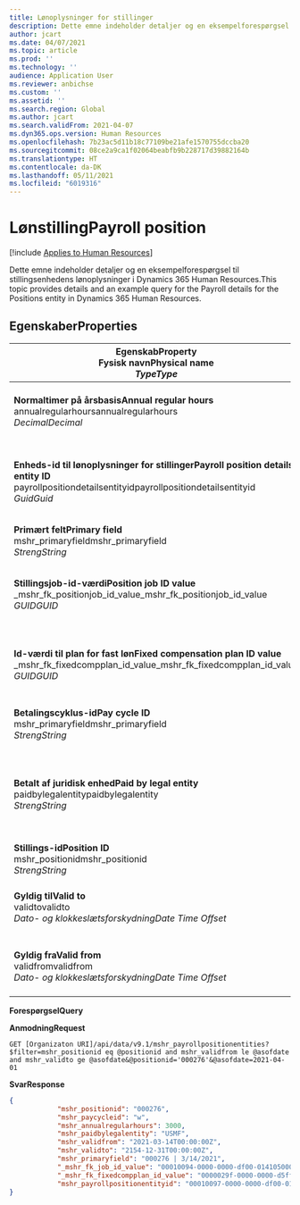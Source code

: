 ```yaml
---
title: Lønoplysninger for stillinger
description: Dette emne indeholder detaljer og en eksempelforespørgsel til stillingsenhedens lønoplysninger i Dynamics 365 Human Resources.
author: jcart
ms.date: 04/07/2021
ms.topic: article
ms.prod: ''
ms.technology: ''
audience: Application User
ms.reviewer: anbichse
ms.custom: ''
ms.assetid: ''
ms.search.region: Global
ms.author: jcart
ms.search.validFrom: 2021-04-07
ms.dyn365.ops.version: Human Resources
ms.openlocfilehash: 7b23ac5d11b18c77109be21afe1570755dccba20
ms.sourcegitcommit: 08ce2a9ca1f02064beabfb9b228717d39882164b
ms.translationtype: HT
ms.contentlocale: da-DK
ms.lasthandoff: 05/11/2021
ms.locfileid: "6019316"
---
```

# <a name="payroll-position"></a><span data-ttu-id="d8380-103">Lønstilling</span><span class="sxs-lookup"><span data-stu-id="d8380-103">Payroll position</span></span>

[!include [Applies to Human Resources](../includes/applies-to-hr.md)]

<span data-ttu-id="d8380-104">Dette emne indeholder detaljer og en eksempelforespørgsel til stillingsenhedens lønoplysninger i Dynamics 365 Human Resources.</span><span class="sxs-lookup"><span data-stu-id="d8380-104">This topic provides details and an example query for the Payroll details for the Positions entity in Dynamics 365 Human Resources.</span></span>

## <a name="properties"></a><span data-ttu-id="d8380-105">Egenskaber</span><span class="sxs-lookup"><span data-stu-id="d8380-105">Properties</span></span>

| <span data-ttu-id="d8380-106">Egenskab</span><span class="sxs-lookup"><span data-stu-id="d8380-106">Property</span></span><br><span data-ttu-id="d8380-107">**Fysisk navn**</span><span class="sxs-lookup"><span data-stu-id="d8380-107">**Physical name**</span></span><br><span data-ttu-id="d8380-108">**_Type_**</span><span class="sxs-lookup"><span data-stu-id="d8380-108">**_Type_**</span></span> | <span data-ttu-id="d8380-109">Anvendelse</span><span class="sxs-lookup"><span data-stu-id="d8380-109">Use</span></span> | <span data-ttu-id="d8380-110">Betegnelse</span><span class="sxs-lookup"><span data-stu-id="d8380-110">Description</span></span> |
| --- | --- | --- |
| <span data-ttu-id="d8380-111">**Normaltimer på årsbasis**</span><span class="sxs-lookup"><span data-stu-id="d8380-111">**Annual regular hours**</span></span><br><span data-ttu-id="d8380-112">annualregularhours</span><span class="sxs-lookup"><span data-stu-id="d8380-112">annualregularhours</span></span><br><span data-ttu-id="d8380-113">*Decimal*</span><span class="sxs-lookup"><span data-stu-id="d8380-113">*Decimal*</span></span> | <span data-ttu-id="d8380-114">Skrivebeskyttet</span><span class="sxs-lookup"><span data-stu-id="d8380-114">Read-only</span></span><br><span data-ttu-id="d8380-115">Påkrævet</span><span class="sxs-lookup"><span data-stu-id="d8380-115">Required</span></span> | <span data-ttu-id="d8380-116">Årlige regelmæssige timer, der er defineret på stillingen.</span><span class="sxs-lookup"><span data-stu-id="d8380-116">Annual regular hours defined on the position.</span></span>  |
| <span data-ttu-id="d8380-117">**Enheds-id til lønoplysninger for stillinger**</span><span class="sxs-lookup"><span data-stu-id="d8380-117">**Payroll position details entity ID**</span></span><br><span data-ttu-id="d8380-118">payrollpositiondetailsentityid</span><span class="sxs-lookup"><span data-stu-id="d8380-118">payrollpositiondetailsentityid</span></span><br><span data-ttu-id="d8380-119">*Guid*</span><span class="sxs-lookup"><span data-stu-id="d8380-119">*Guid*</span></span> | <span data-ttu-id="d8380-120">Påkrævet</span><span class="sxs-lookup"><span data-stu-id="d8380-120">Required</span></span><br><span data-ttu-id="d8380-121">Systemgenereret.</span><span class="sxs-lookup"><span data-stu-id="d8380-121">System generated.</span></span> | <span data-ttu-id="d8380-122">Systemgenereret GUID-værdi, der entydigt identificerer stillingen.</span><span class="sxs-lookup"><span data-stu-id="d8380-122">A system-generated GUID value to uniquely identify the position.</span></span>  |
| <span data-ttu-id="d8380-123">**Primært felt**</span><span class="sxs-lookup"><span data-stu-id="d8380-123">**Primary field**</span></span><br><span data-ttu-id="d8380-124">mshr_primaryfield</span><span class="sxs-lookup"><span data-stu-id="d8380-124">mshr_primaryfield</span></span><br><span data-ttu-id="d8380-125">*Streng*</span><span class="sxs-lookup"><span data-stu-id="d8380-125">*String*</span></span> | <span data-ttu-id="d8380-126">Påkrævet</span><span class="sxs-lookup"><span data-stu-id="d8380-126">Required</span></span><br><span data-ttu-id="d8380-127">Systemgenereret</span><span class="sxs-lookup"><span data-stu-id="d8380-127">System generated</span></span> |  |
| <span data-ttu-id="d8380-128">**Stillingsjob-id-værdi**</span><span class="sxs-lookup"><span data-stu-id="d8380-128">**Position job ID value**</span></span><br><span data-ttu-id="d8380-129">_mshr_fk_positionjob_id_value</span><span class="sxs-lookup"><span data-stu-id="d8380-129">_mshr_fk_positionjob_id_value</span></span><br><span data-ttu-id="d8380-130">*GUID*</span><span class="sxs-lookup"><span data-stu-id="d8380-130">*GUID*</span></span> | <span data-ttu-id="d8380-131">Skrivebeskyttet</span><span class="sxs-lookup"><span data-stu-id="d8380-131">Read-only</span></span><br><span data-ttu-id="d8380-132">Påkrævet</span><span class="sxs-lookup"><span data-stu-id="d8380-132">Required</span></span><br><span data-ttu-id="d8380-133">Fremmed nøgle: mshr_PayrollPositionJobEntity for mshr_payrollpositionjobentity</span><span class="sxs-lookup"><span data-stu-id="d8380-133">Foreign key:mshr_PayrollPositionJobEntity of the mshr_payrollpositionjobentity</span></span> |<span data-ttu-id="d8380-134">Id for det job, der er tilknyttet stillingen.</span><span class="sxs-lookup"><span data-stu-id="d8380-134">The ID of the job associated with the position.</span></span>|
| <span data-ttu-id="d8380-135">**Id-værdi til plan for fast løn**</span><span class="sxs-lookup"><span data-stu-id="d8380-135">**Fixed compensation plan ID value**</span></span><br><span data-ttu-id="d8380-136">_mshr_fk_fixedcompplan_id_value</span><span class="sxs-lookup"><span data-stu-id="d8380-136">_mshr_fk_fixedcompplan_id_value</span></span><br><span data-ttu-id="d8380-137">*GUID*</span><span class="sxs-lookup"><span data-stu-id="d8380-137">*GUID*</span></span> | <span data-ttu-id="d8380-138">Skrivebeskyttet</span><span class="sxs-lookup"><span data-stu-id="d8380-138">Read-only</span></span><br><span data-ttu-id="d8380-139">Påkrævet</span><span class="sxs-lookup"><span data-stu-id="d8380-139">Required</span></span><br><span data-ttu-id="d8380-140">Fremmed nøgle: mshr_FixedCompPlan_id for mshr_payrollfixedcompensationplanentity</span><span class="sxs-lookup"><span data-stu-id="d8380-140">Foreign key: mshr_FixedCompPlan_id of mshr_payrollfixedcompensationplanentity</span></span>  | <span data-ttu-id="d8380-141">Id for planen for fast løn, der er tilknyttet stillingen.</span><span class="sxs-lookup"><span data-stu-id="d8380-141">The ID of the fixed compensation plan associated with the position.</span></span> |
| <span data-ttu-id="d8380-142">**Betalingscyklus-id**</span><span class="sxs-lookup"><span data-stu-id="d8380-142">**Pay cycle ID**</span></span><br><span data-ttu-id="d8380-143">mshr_primaryfield</span><span class="sxs-lookup"><span data-stu-id="d8380-143">mshr_primaryfield</span></span><br><span data-ttu-id="d8380-144">*Streng*</span><span class="sxs-lookup"><span data-stu-id="d8380-144">*String*</span></span> | <span data-ttu-id="d8380-145">Skrivebeskyttet</span><span class="sxs-lookup"><span data-stu-id="d8380-145">Read-only</span></span><br><span data-ttu-id="d8380-146">Påkrævet</span><span class="sxs-lookup"><span data-stu-id="d8380-146">Required</span></span> | <span data-ttu-id="d8380-147">Den løncyklus, der er defineret på stillingen.</span><span class="sxs-lookup"><span data-stu-id="d8380-147">The pay cycle defined on the position.</span></span> |
| <span data-ttu-id="d8380-148">**Betalt af juridisk enhed**</span><span class="sxs-lookup"><span data-stu-id="d8380-148">**Paid by legal entity**</span></span><br><span data-ttu-id="d8380-149">paidbylegalentity</span><span class="sxs-lookup"><span data-stu-id="d8380-149">paidbylegalentity</span></span><br><span data-ttu-id="d8380-150">*Streng*</span><span class="sxs-lookup"><span data-stu-id="d8380-150">*String*</span></span> | <span data-ttu-id="d8380-151">Skrivebeskyttet</span><span class="sxs-lookup"><span data-stu-id="d8380-151">Read-only</span></span><br><span data-ttu-id="d8380-152">Påkrævet</span><span class="sxs-lookup"><span data-stu-id="d8380-152">Required</span></span> | <span data-ttu-id="d8380-153">Den juridiske enhed, der er defineret på den stilling, der er ansvarlig for udstedelse af betaling.</span><span class="sxs-lookup"><span data-stu-id="d8380-153">The legal entity defined on the positoin responsible for issuing payment.</span></span> |
| <span data-ttu-id="d8380-154">**Stillings-id**</span><span class="sxs-lookup"><span data-stu-id="d8380-154">**Position ID**</span></span><br><span data-ttu-id="d8380-155">mshr_positionid</span><span class="sxs-lookup"><span data-stu-id="d8380-155">mshr_positionid</span></span><br><span data-ttu-id="d8380-156">*Streng*</span><span class="sxs-lookup"><span data-stu-id="d8380-156">*String*</span></span> | <span data-ttu-id="d8380-157">Skrivebeskyttet</span><span class="sxs-lookup"><span data-stu-id="d8380-157">Read-only</span></span><br><span data-ttu-id="d8380-158">Påkrævet</span><span class="sxs-lookup"><span data-stu-id="d8380-158">Required</span></span> | <span data-ttu-id="d8380-159">Stillingens id.</span><span class="sxs-lookup"><span data-stu-id="d8380-159">The ID of the position.</span></span> |
| <span data-ttu-id="d8380-160">**Gyldig til**</span><span class="sxs-lookup"><span data-stu-id="d8380-160">**Valid to**</span></span><br><span data-ttu-id="d8380-161">validto</span><span class="sxs-lookup"><span data-stu-id="d8380-161">validto</span></span><br><span data-ttu-id="d8380-162">*Dato- og klokkeslætsforskydning*</span><span class="sxs-lookup"><span data-stu-id="d8380-162">*Date Time Offset*</span></span> | <span data-ttu-id="d8380-163">Skrivebeskyttet</span><span class="sxs-lookup"><span data-stu-id="d8380-163">Read-only</span></span><br><span data-ttu-id="d8380-164">Påkrævet</span><span class="sxs-lookup"><span data-stu-id="d8380-164">Required</span></span> |<span data-ttu-id="d8380-165">Den dato, hvor stillingsoplysningerne er gyldige fra.</span><span class="sxs-lookup"><span data-stu-id="d8380-165">The date the position details are valid from.</span></span>  |
| <span data-ttu-id="d8380-166">**Gyldig fra**</span><span class="sxs-lookup"><span data-stu-id="d8380-166">**Valid from**</span></span><br><span data-ttu-id="d8380-167">validfrom</span><span class="sxs-lookup"><span data-stu-id="d8380-167">validfrom</span></span><br><span data-ttu-id="d8380-168">*Dato- og klokkeslætsforskydning*</span><span class="sxs-lookup"><span data-stu-id="d8380-168">*Date Time Offset*</span></span> | <span data-ttu-id="d8380-169">Skrivebeskyttet</span><span class="sxs-lookup"><span data-stu-id="d8380-169">Read-only</span></span><br><span data-ttu-id="d8380-170">Påkrævet</span><span class="sxs-lookup"><span data-stu-id="d8380-170">Required</span></span> |<span data-ttu-id="d8380-171">Den dato, hvor stillingsoplysningerne er gyldige til.</span><span class="sxs-lookup"><span data-stu-id="d8380-171">The date the position details are valid to.</span></span>  |

<span data-ttu-id="d8380-172">**Forespørgsel**</span><span class="sxs-lookup"><span data-stu-id="d8380-172">**Query**</span></span>

<span data-ttu-id="d8380-173">**Anmodning**</span><span class="sxs-lookup"><span data-stu-id="d8380-173">**Request**</span></span>

```http
GET [Organizaton URI]/api/data/v9.1/mshr_payrollpositionentities?$filter=mshr_positionid eq @positionid and mshr_validfrom le @asofdate and mshr_validto ge @asofdate&@positionid='000276'&@asofdate=2021-04-01
```

<span data-ttu-id="d8380-174">**Svar**</span><span class="sxs-lookup"><span data-stu-id="d8380-174">**Response**</span></span>

```json
{
            "mshr_positionid": "000276",
            "mshr_paycycleid": "w",
            "mshr_annualregularhours": 3000,
            "mshr_paidbylegalentity": "USMF",
            "mshr_validfrom": "2021-03-14T00:00:00Z",
            "mshr_validto": "2154-12-31T00:00:00Z",
            "mshr_primaryfield": "000276 | 3/14/2021",
            "_mshr_fk_job_id_value": "00010094-0000-0000-df00-014105000000",
            "_mshr_fk_fixedcompplan_id_value": "0000029f-0000-0000-d5ff-004105000000",
            "mshr_payrollpositionentityid": "00010097-0000-0000-df00-014105000000"
}
```
